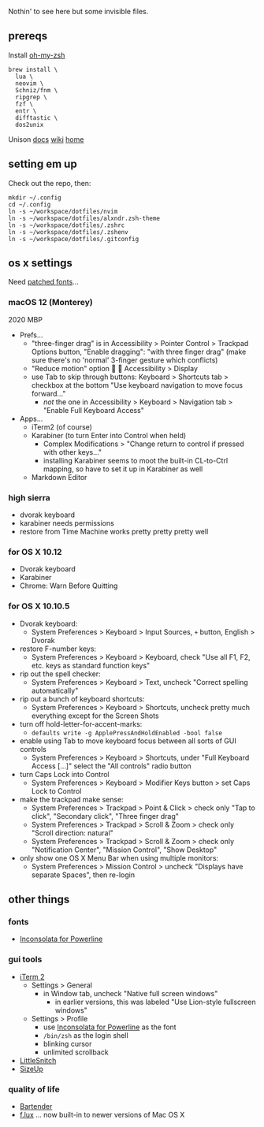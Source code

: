 Nothin' to see here but some invisible files.

## prereqs

Install [oh-my-zsh]

    brew install \
      lua \
      neovim \
      Schniz/fnm \
      ripgrep \
      fzf \
      entr \
      difftastic \
      dos2unix

Unison
[docs](https://www.cis.upenn.edu/~bcpierce/unison/download/releases/stable/unison-manual.html#mountpoints)
[wiki](https://alliance.seas.upenn.edu/~bcpierce/wiki/index.php)
[home](https://www.cis.upenn.edu/~bcpierce/unison/)



## setting em up

Check out the repo, then:

    mkdir ~/.config
    cd ~/.config
    ln -s ~/workspace/dotfiles/nvim
    ln -s ~/workspace/dotfiles/alxndr.zsh-theme
    ln -s ~/workspace/dotfiles/.zshrc
    ln -s ~/workspace/dotfiles/.zshenv
    ln -s ~/workspace/dotfiles/.gitconfig


## os x settings

Need [patched fonts](https://www.nerdfonts.com/font-downloads)...

### macOS 12 (Monterey)

2020 MBP

* Prefs...
  * "three-finger drag" is in Accessibility > Pointer Control > Trackpad Options button, "Enable dragging": "with three finger drag" (make sure there's no 'normal' 3-finger gesture which conflicts)
  * "Reduce motion" option 🎉 🍾  Accessibility > Display
  * use Tab to skip through buttons: Keyboard > Shortcuts tab > checkbox at the bottom "Use keyboard navigation to move focus forward..."
    * _not_ the one in Accessibility > Keyboard > Navigation tab > "Enable Full Keyboard Access"
* Apps...
  * iTerm2 (of course)
  * Karabiner (to turn Enter into Control when held)
    * Complex Modifications > "Change return to control if pressed with other keys..."
    * installing Karabiner seems to moot the built-in CL-to-Ctrl mapping, so have to set it up in Karabiner as well
  * Markdown Editor


### high sierra

* dvorak keyboard
* karabiner needs permissions
* restore from Time Machine works pretty pretty pretty well


### for OS X 10.12

* Dvorak keyboard
* Karabiner
* Chrome: Warn Before Quitting


### for OS X 10.10.5

* Dvorak keyboard:
  * System Preferences > Keyboard > Input Sources, `+` button, English > Dvorak
* restore F-number keys:
  * System Preferences > Keyboard > Keyboard, check "Use all F1, F2, etc. keys as standard function keys"
* rip out the spell checker:
  * System Preferences > Keyboard > Text, uncheck "Correct spelling automatically"
* rip out a bunch of keyboard shortcuts:
  * System Preferences > Keyboard > Shortcuts, uncheck pretty much everything except for the Screen Shots
* turn off hold-letter-for-accent-marks:
  * `defaults write -g ApplePressAndHoldEnabled -bool false`
* enable using Tab to move keyboard focus between all sorts of GUI controls
  * System Preferences > Keyboard > Shortcuts, under "Full Keyboard Access […]" select the "All controls" radio button
* turn Caps Lock into Control
  * System Preferences > Keyboard > Modifier Keys button > set Caps Lock to Control
* make the trackpad make sense:
  * System Preferences > Trackpad > Point & Click > check only "Tap to click", "Secondary click", "Three finger drag"
  * System Preferences > Trackpad > Scroll & Zoom > check only "Scroll direction: natural"
  * System Preferences > Trackpad > Scroll & Zoom > check only "Notification Center", "Mission Control", "Show Desktop"
* only show one OS X Menu Bar when using multiple monitors:
  * System Preferences > Mission Control > uncheck "Displays have separate Spaces", then re-login


## other things

### fonts

* [Inconsolata for Powerline][inconsolata]


### gui tools

* [iTerm 2][iterm2]
  * Settings > General
    * in Window tab, uncheck "Native full screen windows"
      * in earlier versions, this was labeled "Use Lion-style fullscreen windows"
  * Settings > Profile
    * use [Inconsolata for Powerline][inconsolata] as the font
    * `/bin/zsh` as the login shell
    * blinking cursor
    * unlimited scrollback
* [LittleSnitch][little-snitch]
* [SizeUp][sizeup]


### quality of life

* [Bartender][bartender]
* [f.lux][flux] ... now built-in to newer versions of Mac OS X


[bartender]: http://www.macbartender.com/
[flux]: https://justgetflux.com/
[inconsolata]: https://github.com/powerline/fonts/tree/master/Inconsolata
[iterm2]: https://www.iterm2.com/
[little-snitch]: https://www.obdev.at/products/littlesnitch/index.html
[oh-my-zsh]: https://ohmyz.sh
[sizeup]: http://www.irradiatedsoftware.com/sizeup/
[Schniz/fnm]: https://github.com/Schniz/fnm
